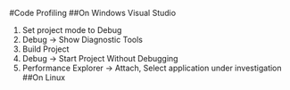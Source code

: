 #Code Profiling
##On Windows Visual Studio
1. Set project mode to Debug
2. Debug -> Show Diagnostic Tools
3. Build Project
4. Debug -> Start Project Without Debugging
5. Performance Explorer -> Attach, Select application under investigation
##On Linux